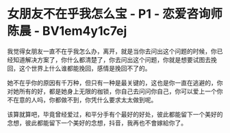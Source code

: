 # 女朋友不在乎我怎么宝 - P1 - 恋爱咨询师陈晨 - BV1em4y1c7ej

我觉得女朋友一直不在乎我怎么办，离开，就是当你去问出这个问题的时候，你已经知道解决方案了，你什么都清楚了，你去问出这个问题，你就是想要试图去挽回，这个世界上什么谁都能挽回，感情是挽回不了的。

她不在乎你的原因有千万种，但只有一种是最关键的，这也是你一直在逃避的，你对她所有的好，都是她身上无限的枷锁，你自己去问问你自己，你可以爱上一个你不在意的人吗，你都做不到，你凭什么要求太太做到呢。

该算就算吧，毕竟曾经爱过，和平分手有个最好的好处，彼此都能留下一个美好的念想，彼此都能留下一个美好的念想，抖音，我再也不會嫁給你了。

